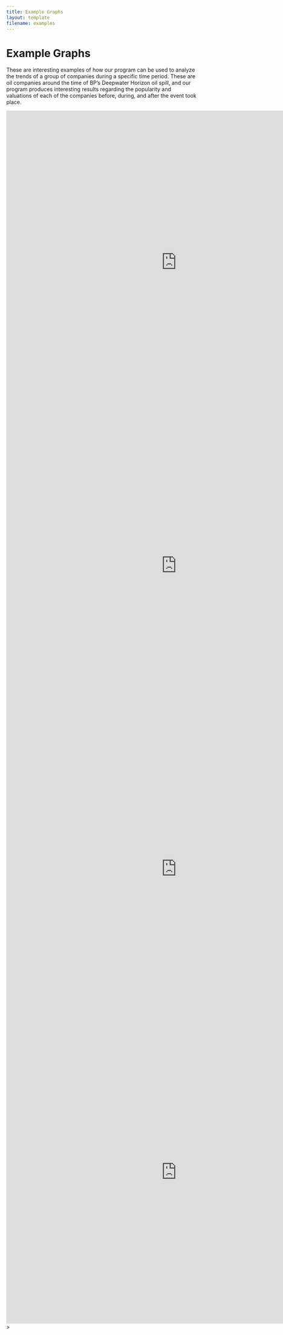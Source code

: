 ```yaml
---
title: Example Graphs
layout: template
filename: examples
---
```


# Example Graphs

These are interesting examples of how our program can be used to analyze the trends of a group of companies during a specific time period. These are oil companies around the time of BP’s Deepwater Horizon oil spill, and our program produces interesting results regarding the popularity and valuations of each of the companies before, during, and after the event took place.

<!-- BP -->
<iframe width="900" height="800" frameborder="0" scrolling="no" src="https://plot.ly/~umadesai/22.embed?autosize=True&link=false&modebar=false&height=450"></iframe>

<!-- CHHEVRN -->
<iframe width="900" height="800" frameborder="0" scrolling="no" src="https://plot.ly/~umadesai/28.embed?autosize=True&link=false&modebar=false&height=350"></iframe>

<!-- Valero -->
<iframe width="900" height="800" frameborder="0" scrolling="no" src="https://plot.ly/~umadesai/32.embed?autosize=True&link=false&modebar=false&height=350"></iframe>

<!-- Exxon Mobil -->
<iframe width="900" height="800" frameborder="0" scrolling="no" src="https://plot.ly/~umadesai/34.embed?autosize=True&link=false&modebar=false&height=350"></iframe>>

<!-- 
<iframe width="900" height="800" frameborder="0" scrolling="no" src="https://plot.ly/~umadesai/24.embed?autosize=True&link=false&modebar=false&height=450"></iframe>

<iframe width="900" height="800" frameborder="0" scrolling="no" src="https://plot.ly/~umadesai/26.embed?autosize=True&link=false&modebar=false&height=450"></iframe>

<iframe width="900" height="800" frameborder="0" scrolling="no" src="https://plot.ly/~umadesai/28.embed?autosize=True&link=false&modebar=false&height=450"></iframe> -->